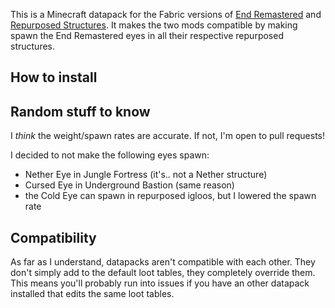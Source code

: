 This is a Minecraft datapack for the Fabric versions of [End Remastered](https://modrinth.com/mod/endrem) and [Repurposed Structures](https://modrinth.com/mod/repurposed-structures-fabric). It makes the two mods compatible by making spawn the End Remastered eyes in all their respective repurposed structures.

## How to install

## Random stuff to know

I *think* the weight/spawn rates are accurate. If not, I'm open to pull requests!

I decided to not make the following eyes spawn:
- Nether Eye in Jungle Fortress (it's.. not a Nether structure)
- Cursed Eye in Underground Bastion (same reason)
- the Cold Eye can spawn in repurposed igloos, but I lowered the spawn rate

## Compatibility
As far as I understand, datapacks aren't compatible with each other. They don't simply add to the default loot tables, they completely override them. This means you'll probably run into issues if you have an other datapack installed that edits the same loot tables.